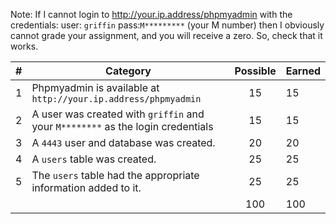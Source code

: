 Note: If I cannot login to http://your.ip.address/phpmyadmin with the credentials: user: `griffin` pass:`M*********` (your M number) then I obviously cannot grade your assignment, and you will receive a zero. So, check that it works.


| # |  Category                                                                                           | Possible | Earned|
|---|-----------------------------------------------------------------------------------------------------|:--------:|:------|
| 1 | Phpmyadmin is available at `http://your.ip.address/phpmyadmin`                                         |   15     |   15 |
| 2 | A user was created with `griffin` and your `M********` as the login credentials                        |   15     |   15 |
| 3 | A `4443` user and database was created.                                                                |   20     |   20 |
| 4 | A `users` table was created.                                                                           |   25     |   25 |
| 5 | The `users` table had the appropriate information added to it.                                         |   25     |   25 |
|   |                                                                                                        |   100    |  100 |

